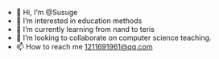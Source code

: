 - 👋 Hi, I’m @Susuge
- 👀 I’m interested in education methods
- 🌱 I’m currently learning from nand to teris
- 💞️ I’m looking to collaborate on computer science teaching.
- 📫 How to reach me 1211691961@qq.com

<!---
Susuge/Susuge is a ✨ special ✨ repository because its `README.md` (this file) appears on your GitHub profile.
You can click the Preview link to take a look at your changes.
--->
